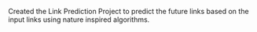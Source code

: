 Created the Link Prediction Project to predict the future links based on the input links using nature inspired algorithms.